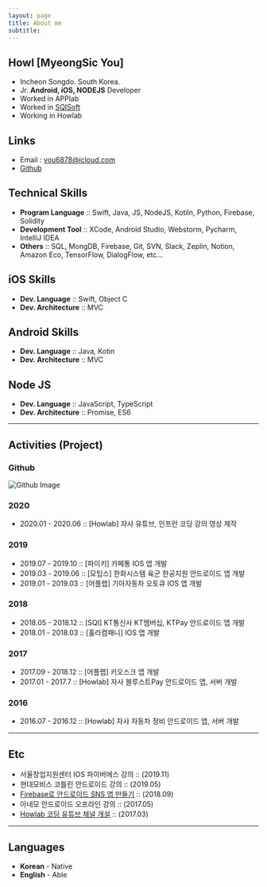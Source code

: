 ```yaml
---
layout: page
title: About me
subtitle: 
---
```


## Howl [MyeongSic You]
- Incheon Songdo. South Korea.
- Jr. **Android, iOS, NODEJS** Developer
- Worked in APPlab
- Worked in [SQISoft](http://www.sqisoft.com)
- Working in Howlab

## Links
- Email : you6878@icloud.com
- [Github](https://github.com/you6878)

## Technical Skills
- **Program Language** :: Swift, Java, JS, NodeJS, Kotiln, Python, Firebase, Solidity
- **Development Tool** :: XCode, Android Studio, Webstorm, Pycharm, IntelliJ IDEA
- **Others** :: SQL, MongDB, Firebase, Git, SVN, Slack, Zeplin, Notion, Amazon Eco, TensorFlow, DialogFlow, etc...

## iOS Skills  

- **Dev. Language** :: Swift, Object C
- **Dev. Architecture** :: MVC

## Android Skills  

- **Dev. Language** :: Java, Kotin
- **Dev. Architecture** :: MVC  

## Node JS  

- **Dev. Language** :: JavaScript, TypeScript
- **Dev. Architecture** :: Promise, ES6  


-------

## Activities (Project)
### Github
![Github Image](https://ghchart.rshah.org/you6878)
### 2020
- 2020.01 - 2020.06 :: [Howlab] 자사 유튜브, 인프런 코딩 강의 영상 제작

### 2019

- 2019.07 - 2019.10 :: [파이키] 카페통 IOS 앱 개발
- 2019.03 - 2019.06 :: [모팁스] 한화시스템 육군 한공지원 안드로이드 앱 개발
- 2019.01 - 2019.03 :: [어플랩] 기아자동차 오토큐 IOS 앱 개발

### 2018
- 2018.05 - 2018.12 :: [SQI] KT통신사 KT멤버십, KTPay 안드로이드 앱 개발
- 2018.01 - 2018.03 :: [훌라컴패니] IOS 앱 개발

### 2017
- 2017.09 - 2018.12 :: [어플랩] 키오스크 앱 개발
- 2017.01 - 2017.7 :: [Howlab] 자사 블루스트Pay 안드로이드 앱, 서버 개발
### 2016
- 2016.07 - 2016.12 :: [Howlab] 자사 자동차 정비 안드로이드 앱, 서버 개발


-------

## Etc
- 서울창업지원센터 IOS 파이버에스 강의 :: (2019.11)
- 현대모비스 코틀린 안드로이드 강의 :: (2019.05)
- [Firebase로 안드로이드 SNS 앱 만들기](http://www.yes24.com/Product/goods/62495788) :: (2018.09)
- 아네모 안드로이드 오프라인 강의 :: (2017.05)
- [Howlab 코딩 유튜브 채널 개설](https://www.youtube.com/channel/UCScI4bsr-RaGdYSC2QAHWug) :: (2017.03) 


-------

## Languages
- **Korean** - Native
- **English** - Able
